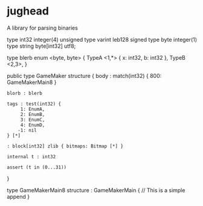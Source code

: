 # jughead
A library for parsing binaries

type int32 integer(4) unsigned 
type varint leb128 signed
type byte integer(1)
type string byte[int32] utf8;

type blerb enum <byte, byte> {
    TypeA <1,*> { x: int32, b: int32 },
    TypeB <2,3>,
}

public type GameMaker structure {
    body : match(int32) {
        800: GameMakerMain8
    }
    
    blorb : blerb

    tags : test(int32) {
         1: EnumA,
         2: EnumB,
         3: EnumC,
         4: EnumD,
        -1: nil
    } [*]    

    : block[int32] zlib { bitmaps: Bitmap [*] }

    internal t : int32
    
    assert (t in (0...31))
}

type GameMakerMain8 structure : GameMakerMain {
    // This is a simple append
}
